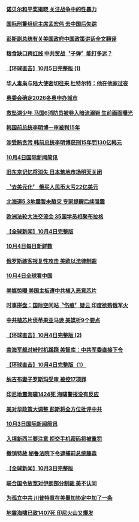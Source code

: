 #### [诺贝尔和平奖揭晓 关注战争中的性暴力](../pages/news202/a1394218.md?t=10060331) 

#### [国际刑警组织主席孟宏伟 去中国后失踪](../pages/news202/a1394212.md?t=10060331) 

#### [彭斯副总统有关美国政府中国政策讲话全文翻译](../pages/news202/a1394144.md?t=10060331) 

#### [粮食缺口跨红线 中共贸战〝子弹〞能打多远？](../pages/news202/a1394157.md?t=10060331) 

#### [【环球直击】10月5日完整版 (1)](../pages/news202/a1394196.md?t=10060331) 

#### [华人毒枭与陆大使密切往来 杜特尔特：他在他家过夜](../pages/news202/a1394161.md?t=10060331) 

#### [奥委会确定2026冬奥申办城市](../pages/news202/a1394191.md?t=10060331) 

#### [救坠湖少年 马国6消防员被卷入暗流溺毙  生前画面曝光](../pages/news202/a1394189.md?t=10060331) 

#### [韩国前总统李明博一审被判15年](../pages/news202/a1394190.md?t=10060331) 

#### [涉受贿贪污 韩前总统李明博获刑15年罚130亿韩元](../pages/news202/a1394185.md?t=10060331) 

#### [10月4日国际新闻简讯](../pages/news202/a1394180.md?t=10060331) 

#### [旧东京记忆将消失 日本筑地巿场明天关闭](../pages/news202/a1394177.md?t=10060331) 

#### [〝去美元化〞 俄买人民币大亏22亿美元](../pages/news202/a1394168.md?t=10060331) 

#### [北海道5.3地震暂未酿灾 专家提醒后续强震](../pages/news202/a1394175.md?t=10060331) 

#### [欧洲法轮大法交流会 35国学员相聚布拉格](../pages/news202/a1394075.md?t=10060331) 

#### [【全球新闻】10月4日完整版](../pages/news202/a1394137.md?t=10060331) 

#### [10月4日每日新鲜数](../pages/news202/a1394102.md?t=10060331) 

#### [俄罗斯骇客报复性攻击 美欧以法律制裁](../pages/news202/a1394089.md?t=10060331) 

#### [10月4日全球看中国](../pages/news202/a1394088.md?t=10060331) 

#### [美媒惊曝 美国主板遭中共植入恶意芯片](../pages/news202/a1394109.md?t=10060331) 

#### [时事拼盘：国际空间站〝伤痕〞疑云 印度欲购俄军火](../pages/news202/a1394103.md?t=10060331) 

#### [中共植芯片侦苹果亚马逊 美媒析9个要点](../pages/news202/a1394072.md?t=10060331) 

#### [【环球直击】10月4日完整版 (2)](../pages/news202/a1394069.md?t=10060331) 

#### [南海军舰对峙时机蹊跷   美智库：中共军委直接下令](../pages/news202/a1394068.md?t=10060331) 

#### [【环球直击】10月4日完整版（1）](../pages/news202/a1394064.md?t=10060331) 

#### [纳吉布妻子罗斯玛受审 被控17项罪](../pages/news202/a1394061.md?t=10060331) 

#### [印尼地震海啸1424死  海啸警报没有反应](../pages/news202/a1394059.md?t=10060331) 

#### [美对华政策大调整 彭斯将全方位批评中共](../pages/news202/a1394052.md?t=10060331) 

#### [10月3日国际新闻简讯](../pages/news202/a1394035.md?t=10060331) 

#### [入境新西兰要注意 拒交手机密码将被重罚](../pages/news202/a1394019.md?t=10060331) 

#### [撤销特赦 秘鲁法院下令逮捕前总统藤森](../pages/news202/a1394014.md?t=10060331) 

#### [【全球新闻】10月3日完整版](../pages/news202/a1393990.md?t=10060331) 

#### [联合国令放宽对伊朗部分制裁 美不认同](../pages/news202/a1393974.md?t=10060331) 

#### [为孤立中共 川普特意在美墨加协定中加了一条](../pages/news202/a1393946.md?t=10060331) 

#### [地震海啸已致1407死 印尼火山又爆发](../pages/news202/a1393951.md?t=10060331) 

